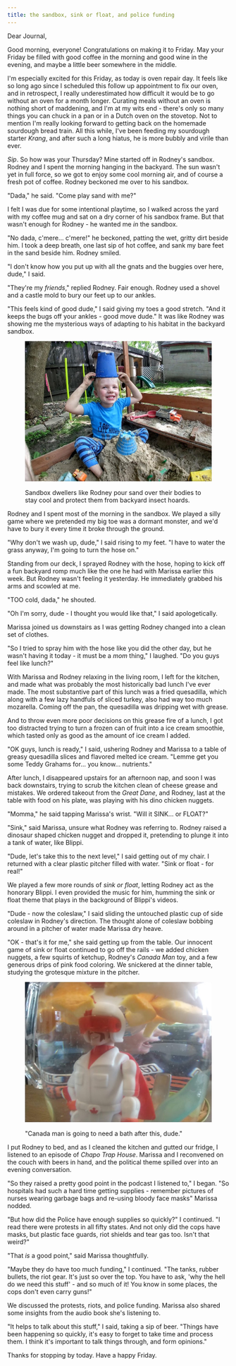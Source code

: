 ```yaml
---
title: the sandbox, sink or float, and police funding
---
```


Dear Journal,

Good morning, everyone!  Congratulations on making it to Friday.  May
your Friday be filled with good coffee in the morning and good wine in
the evening, and maybe a little beer somewhere in the middle.

I'm especially excited for this Friday, as today is oven repair day.
It feels like so long ago since I scheduled this follow up appointment
to fix our oven, and in retrospect, I really underestimated how
difficult it would be to go without an oven for a month longer.
Curating meals without an oven is nothing short of maddening, and I'm
at my wits end - there's only so many things you can chuck in a pan or
in a Dutch oven on the stovetop.  Not to mention I'm really looking
forward to getting back on the homemade sourdough bread train.  All
this while, I've been feeding my sourdough starter _Krang_, and after
such a long hiatus, he is more bubbly and virile than ever.

_Sip_.  So how was your Thursday?  Mine started off in Rodney's
sandbox.  Rodney and I spent the morning hanging in the backyard.  The
sun wasn't yet in full force, so we got to enjoy some cool morning
air, and of course a fresh pot of coffee.  Rodney beckoned me over to
his sandbox.

"Dada," he said.  "Come play sand with me?"

I felt I was due for some intentional playtime, so I walked across the
yard with my coffee mug and sat on a dry corner of his sandbox frame.
But that wasn't enough for Rodney - he wanted me _in_ the sandbox.

"No dada, c'mere... c'mere!" he beckoned, patting the wet, gritty dirt
beside him.  I took a deep breath, one last sip of hot coffee, and
sank my bare feet in the sand beside him.  Rodney smiled.

"I don't know how you put up with all the gnats and the buggies over
here, dude," I said.

"They're my _friends_," replied Rodney.  Fair enough.  Rodney used a
shovel and a castle mold to bury our feet up to our ankles.

"This feels kind of good dude," I said giving my toes a good stretch.
"And it keeps the bugs off your ankles - good move dude."  It was like
Rodney was showing me the mysterious ways of adapting to his habitat
in the backyard sandbox.

<figure>
  <a href="/images/sandbox.jpg">
    <img alt="sandbox" src="/images/sandbox.jpg"/>
  </a>
  <figcaption>
    <p>Sandbox dwellers like Rodney pour sand over their bodies to
stay cool and protect them from backyard insect hoards.</p>
  </figcaption>
</figure>

Rodney and I spent most of the morning in the sandbox.  We played a
silly game where we pretended my big toe was a dormant monster, and
we'd have to bury it every time it broke through the ground.

"Why don't we wash up, dude," I said rising to my feet.  "I have to
water the grass anyway, I'm going to turn the hose on."

Standing from our deck, I sprayed Rodney with the hose, hoping to kick
off a fun backyard romp much like the one he had with Marissa earlier
this week.  But Rodney wasn't feeling it yesterday.  He immediately
grabbed his arms and scowled at me.

"TOO cold, dada," he shouted.

"Oh I'm sorry, dude - I thought you would like that," I said
apologetically.

Marissa joined us downstairs as I was getting Rodney changed into a
clean set of clothes.

"So I tried to spray him with the hose like you did the other day, but
he wasn't having it today - it must be a _mom_ thing," I laughed.  "Do
you guys feel like lunch?"

With Marissa and Rodney relaxing in the living room, I left for the
kitchen, and made what was probably the most historically bad lunch
I've ever made.  The most substantive part of this lunch was a fried
quesadilla, which along with a few lazy handfuls of sliced turkey,
also had way too much mozarella.  Coming off the pan, the quesadilla
was dripping wet with grease.

And to throw even more poor decisions on this grease fire of a lunch,
I got too distracted trying to turn a frozen can of fruit into a ice
cream smoothie, which tasted only as good as the amount of ice cream I
added.

"OK guys, lunch is ready," I said, ushering Rodney and Marissa to a
table of greasy quesadilla slices and flavored melted ice cream.
"Lemme get you some Teddy Grahams for... you know... nutrients."

After lunch, I disappeared upstairs for an afternoon nap, and soon I
was back downstairs, trying to scrub the kitchen clean of cheese
grease and mistakes.  We ordered takeout from the _Great Dane_, and
Rodney, last at the table with food on his plate, was playing with his
dino chicken nuggets.

"Momma," he said tapping Marissa's wrist.  "Will it SINK... or FLOAT?"

"Sink," said Marissa, unsure what Rodney was referring to.  Rodney
raised a dinosaur shaped chicken nugget and dropped it, pretending to
plunge it into a tank of water, like Blippi.

"Dude, let's take this to the next level," I said getting out of my
chair.  I returned with a clear plastic pitcher filled with water.
"Sink or float - for real!"

We played a few more rounds of _sink or float_, letting Rodney act as
the honorary Blippi.  I even provided the music for him, humming the
sink or float theme that plays in the background of Blippi's videos.

"Dude - now the coleslaw," I said sliding the untouched plastic cup of
side coleslaw in Rodney's direction.  The thought alone of coleslaw
bobbing around in a pitcher of water made Marissa dry heave.

"OK - that's it for me," she said getting up from the table.  Our
innocent game of sink or float continued to go off the rails - we
added chicken nuggets, a few squirts of ketchup, Rodney's _Canada Man_
toy, and a few generous drips of pink food coloring.  We snickered at
the dinner table, studying the grotesque mixture in the pitcher.

<figure>
  <a href="/images/submerged-canada-man.jpg">
    <img alt="submerged canada man" src="/images/submerged-canada-man.jpg"/>
  </a>
  <figcaption>
    <p>"Canada man is going to need a bath after this, dude."</p>
  </figcaption>
</figure>

I put Rodney to bed, and as I cleaned the kitchen and gutted our
fridge, I listened to an episode of _Chapo Trap House_.  Marissa and I
reconvened on the couch with beers in hand, and the political theme
spilled over into an evening conversation.

"So they raised a pretty good point in the podcast I listened to," I
began.  "So hospitals had such a hard time getting supplies - remember
pictures of nurses wearing garbage bags and re-using bloody face
masks" Marissa nodded.

"But how did the Police have enough supplies so quickly?" I continued.
"I read there were protests in all fifty states.  And not only did the
cops have masks, but plastic face guards, riot shields and tear gas
too.  Isn't that weird?"

"That _is_ a good point," said Marissa thoughtfully.

"Maybe they do have too much funding," I continued.  "The tanks,
rubber bullets, the riot gear.  It's just so over the top.  You have
to ask, 'why the hell do we need this stuff' - and so much of it!  You
know in some places, the cops don't even carry guns!"

We discussed the protests, riots, and police funding.  Marissa also
shared some insights from the audio book she's listening to.

"It helps to talk about this stuff," I said, taking a sip of beer.
"Things have been happening so quickly, it's easy to forget to take
time and process them.  I think it's important to talk things through,
and form opinions."

Thanks for stopping by today.  Have a happy Friday.
